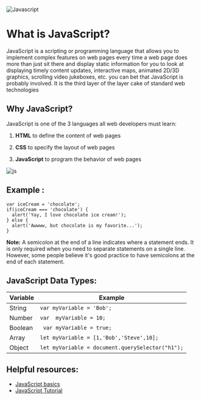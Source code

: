 
![Javascript](https://i.ibb.co/BsCTKJc/68747470733a2f2f75706c6f61642e.png)

# What is JavaScript?

JavaScript is a scripting or programming language that allows you to implement complex features on web pages  every time a web page does more than just sit there and display static information for you to look at  displaying timely content updates, interactive maps, animated 2D/3D graphics, scrolling video jukeboxes, etc. you can bet that JavaScript is probably involved. It is the third layer of the layer cake of standard web technologies

## Why JavaScript?
JavaScript is one of the 3 languages all web developers must learn:

   1. **HTML** to define the content of web pages

   2. **CSS** to specify the layout of web pages

   3. **JavaScript** to program the behavior of web pages


![js](https://i.ibb.co/PMQBWTC/tjlpqypllsz31-removebg-preview.png)


## Example :

```
var iceCream = 'chocolate';
if(iceCream === 'chocolate') {
  alert('Yay, I love chocolate ice cream!');
} else {
  alert('Awwww, but chocolate is my favorite...');
}
```

**Note:** A semicolon at the end of a line indicates where a statement ends. It is only required when you need to separate statements on a single line. However, some people believe it's good practice to have semicolons at the end of each statement. 



## JavaScript Data Types: 

| Variable | Example |
| ---------------------- | ---------------------- |
|String| `var myVariable = 'Bob';`|
|Number| 	`var  myVariable = 10;`|
|Boolean| `	var myVariable = true;`|
|Array| `let myVariable = [1,'Bob','Steve',10];`|
|Object|`let myVariable = document.querySelector("h1");`|




## Helpful resources:
- [JavaScript basics](https://developer.mozilla.org/en-US/docs/Learn/Getting_started_with_the_web/JavaScript_basics)
- [JavaScript Tutorial](https://www.w3schools.com/js/DEFAULT.asp)
